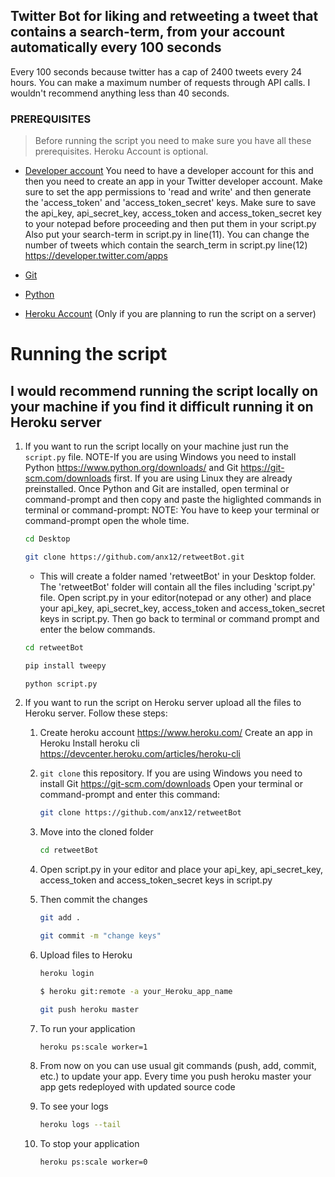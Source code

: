 

## Twitter Bot for liking and retweeting a tweet that contains a search-term, from your account automatically every 100 seconds

Every 100 seconds because twitter has a cap of 2400 tweets every 24 hours. You can make a maximum number of requests through API calls.
I wouldn't recommend anything less than 40 seconds.

### PREREQUISITES
> Before running the script you need to make sure you have all these prerequisites. Heroku Account is optional.
* [Developer account](https://developer.twitter.com/apps) You need to have a developer account for this and then you need to create an app in your Twitter developer account. 
   Make sure to set the app permissions to 'read and write' and then generate the 'access_token' and 
   'access_token_secret' keys. 
   Make sure to save the api_key, api_secret_key, access_token and access_token_secret key to your notepad before proceeding and then put them in your script.py
   Also put your search-term in script.py in line(11).
   You can change the number of tweets which contain the search_term in script.py line(12)
   https://developer.twitter.com/apps

* [Git](https://git-scm.com/downloads)

* [Python](https://www.python.org/downloads/)

* [Heroku Account](https://www.heroku.com/) (Only if you are planning to run the script on a server)




# Running the script
## I would recommend running the script locally on your machine if you find it difficult running it on Heroku server


1. If you want to run the script locally on your machine just run the ```script.py``` file.
   NOTE-If you are using Windows you need to install Python https://www.python.org/downloads/ and Git https://git-scm.com/downloads first.
        If you are using Linux they are already preinstalled.
   Once Python and Git are installed, open terminal or command-prompt and then copy and paste the higlighted commands in terminal or command-prompt:
   NOTE: You have to keep your terminal or command-prompt open the whole time.
   ```bash
   cd Desktop
   ```
   ```bash
   git clone https://github.com/anx12/retweetBot.git
   ```
   * This will create a folder named 'retweetBot' in your Desktop folder. The 'retweetBot' folder will contain all the files including 'script.py' file. Open script.py in            your editor(notepad or any other) and place your api_key, api_secret_key, access_token and access_token_secret keys in script.py. Then go back to terminal or command
     prompt and enter the below commands.
   ```bash
   cd retweetBot
   ```
   ```bash
   pip install tweepy
   ```
   ```bash
   python script.py
   ```

2. If you want to run the script on Heroku server upload all the files to Heroku server.
   Follow these steps:
   1. Create heroku account https://www.heroku.com/
      Create an app in Heroku
      Install heroku cli https://devcenter.heroku.com/articles/heroku-cli

   2. ```git clone``` this repository. 
      If you are using Windows you need to install Git https://git-scm.com/downloads
      Open your terminal or command-prompt and enter this command:
      ```bash
      git clone https://github.com/anx12/retweetBot
      ```
   
   3. Move into the cloned folder
      ```bash
      cd retweetBot
      ```
      
   4. Open script.py in your editor and place your api_key, api_secret_key, 
      access_token and access_token_secret keys in script.py
   
   5. Then commit the changes 
      ```bash
      git add .
      ```
      ```bash
      git commit -m "change keys"
      ```
      
   6. Upload files to Heroku
      ```bash
      heroku login
      ```
      ```bash
      $ heroku git:remote -a your_Heroku_app_name
      ```
      ```bash
      git push heroku master
      ```
      
   7. To run your application
      ```bash
      heroku ps:scale worker=1
      ```
      
   8. From now on you can use usual git commands (push, add, commit, etc.) to update your app. 
      Every time you push heroku master your app gets redeployed with updated source code
      
   9. To see your logs
      ```bash
      heroku logs --tail
      ```
      
   10. To stop your application
       ```bash
       heroku ps:scale worker=0
       ```
     
      
   

